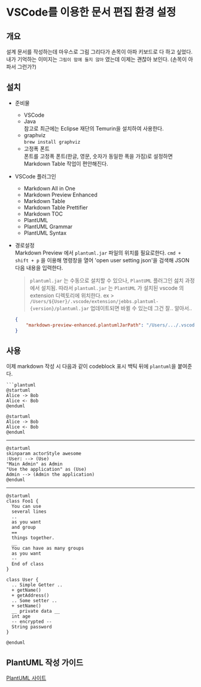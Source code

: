 # VSCode를 이용한 문서 편집 환경 설정

## 개요

설계 문서를 작성하는데 마우스로 그림 그리다가 손목이 아파 키보드로 다 하고 싶었다.  
내가 기억하는 이미지는 `그림이 맘에 들지 않아` 였는데 이제는 괜찮아 보인다. (손목이 아파서 그런가?)  

## 설치

- 준비물  
  - VSCode  
  - Java  
    참고로 최근에는 Eclipse 재단의 Temurin을 설치하여 사용한다.  
  - graphviz  
    `brew install graphviz`  
  - 고정폭 폰트  
    폰트를 고정폭 폰트(한글, 영문, 숫자가 동일한 폭을 가짐)로
    설정하면 Markdown Table 작업이 편안해진다.  

- VSCode 플러그인  
  - Markdown All in One
  - Markdown Preview Enhanced
  - Markdown Table
  - Markdown Table Prettifier
  - Markdown TOC
  - PlantUML
  - PlantUML Grammar
  - PlantUML Syntax

- 경로설정  
    Markdown Preview 에서 `plantuml.jar` 파일의 위치를 필요로한다.
    `cmd + shift + p` 을 이용해 명령창을 열어 'open user setting json'을 검색해 JSON 다음 내용을 입력한다.  

    > `plantuml.jar` 는 수동으로 설치할 수 있으나, `PlantUML` 플러그인 섪치 과정에서 설치됨.
    > 따라서 `plantuml.jar` 는 `PlantUML` 가 설치된 vscode 의 extension 디렉토리에 위치한다.
    > ex > `/Users/${User}/.vscode/extension/jebbs.plantuml-{version}/plantuml.jar`
    > 업데이트되면 바뀔 수 있는데 그건 잘.. 알아서..

    ```json
    {
        "markdown-preview-enhanced.plantumlJarPath": "/Users/.../.vscode/extensions/jebbs.plantuml-2.18.1/plantuml.jar"
    }
    ```

## 사용

이제 markdown 작성 시 다음과 같이 codeblock 표시 백틱 뒤에 `plantuml`을 붙여준다.

````text
```plantuml
@startuml
Alice -> Bob
Alice <- Bob
@enduml
````

```plantuml
@startuml
Alice -> Bob
Alice <- Bob
@enduml
```

---

```plantuml
@startuml
skinparam actorStyle awesome
:User: --> (Use)
"Main Admin" as Admin
"Use the application" as (Use)
Admin --> (Admin the application)
@enduml
```

---

```plantuml
@startuml
class Foo1 {
  You can use
  several lines
  ..
  as you want
  and group
  ==
  things together.
  __
  You can have as many groups
  as you want
  --
  End of class
}

class User {
  .. Simple Getter ..
  + getName()
  + getAddress()
  .. Some setter ..
  + setName()
  __ private data __
  int age
  -- encrypted --
  String password
}

@enduml
```

## PlantUML 작성 가이드

[PlantUML 사이트](https://plantuml.com/ko/)
